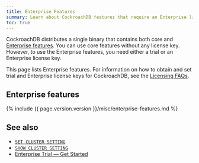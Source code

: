 ```yaml
---
title: Enterprise Features
summary: Learn about CockroachDB features that require an Enterprise license key.
toc: true
---
```


CockroachDB distributes a single binary that contains both core and [Enterprise features](https://www.cockroachlabs.com/pricing/). You can use core features without any license key. However, to use the Enterprise features, you need either a trial or an Enterprise license key.

This page lists Enterprise features. For information on how to obtain and set trial and Enterprise license keys for CockroachDB, see the [Licensing FAQs](licensing-faqs.html#obtain-a-license).

## Enterprise features

{%  include {{  page.version.version  }}/misc/enterprise-features.md %}

## See also

- [`SET CLUSTER SETTING`](set-cluster-setting.html)
- [`SHOW CLUSTER SETTING`](show-cluster-setting.html)
- [Enterprise Trial –– Get Started](get-started-with-enterprise-trial.html)